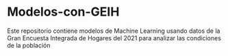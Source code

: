 # Modelos-con-GEIH
Este repositorio contiene modelos de Machine Learning usando datos de la Gran Encuesta Integrada de Hogares del 2021 para analizar las condiciones de la población 

